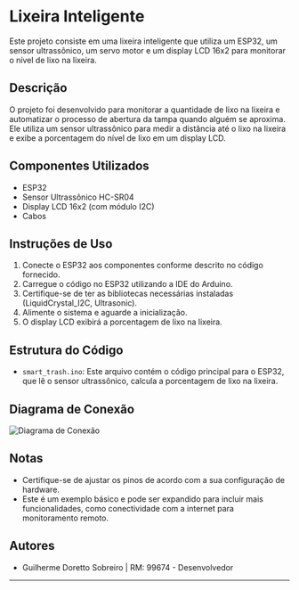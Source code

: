 # Lixeira Inteligente

Este projeto consiste em uma lixeira inteligente que utiliza um ESP32, um sensor ultrassônico, um servo motor e um display LCD 16x2 para monitorar o nível de lixo na lixeira.

## Descrição

O projeto foi desenvolvido para monitorar a quantidade de lixo na lixeira e automatizar o processo de abertura da tampa quando alguém se aproxima. Ele utiliza um sensor ultrassônico para medir a distância até o lixo na lixeira e exibe a porcentagem do nível de lixo em um display LCD.

## Componentes Utilizados

- ESP32
- Sensor Ultrassônico HC-SR04
- Display LCD 16x2 (com módulo I2C)
- Cabos

## Instruções de Uso

1. Conecte o ESP32 aos componentes conforme descrito no código fornecido.
2. Carregue o código no ESP32 utilizando a IDE do Arduino.
3. Certifique-se de ter as bibliotecas necessárias instaladas (LiquidCrystal_I2C, Ultrasonic).
4. Alimente o sistema e aguarde a inicialização.
5. O display LCD exibirá a porcentagem de lixo na lixeira.


## Estrutura do Código

- `smart_trash.ino`: Este arquivo contém o código principal para o ESP32, que lê o sensor ultrassônico, calcula a porcentagem de lixo na lixeira.

## Diagrama de Conexão

![Diagrama de Conexão](![image](https://github.com/guidxs/Smart-Trash/assets/126616600/c4c219fe-f339-422f-9399-65ec92d34797)
)

## Notas

- Certifique-se de ajustar os pinos de acordo com a sua configuração de hardware.
- Este é um exemplo básico e pode ser expandido para incluir mais funcionalidades, como conectividade com a internet para monitoramento remoto.

## Autores

- Guilherme Doretto Sobreiro | RM: 99674 - Desenvolvedor

---
